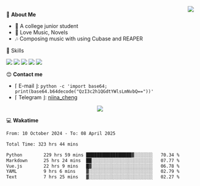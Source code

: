<a href="#">
    <img align="right" src="https://github-readme-stats-tau-lilac-25.vercel.app/api?username=irorange27&count_private=true&show_icons=true&theme=transparent" />
</a>

💭 **About Me**

- 🏫 A college junior student
- 🍕 Love Music, Novels
- 🎶 Composing music with using Cubase and REAPER


🚀 Skills

![](https://img.shields.io/badge/-python-3e74a2?style=for-the-badge&logo=Python&logoColor=fff
)
![](https://img.shields.io/badge/-javascript-f0db4f?style=for-the-badge&logo=JavaScript&logoColor=fff
)
![](https://img.shields.io/badge/-vue3-41b883?style=for-the-badge&logo=Vue.js&logoColor=fff
)
![](https://img.shields.io/badge/-docker-2496ed?style=for-the-badge&logo=Docker&logoColor=fff
)
![](https://img.shields.io/badge/-linux-000000?style=for-the-badge&logo=Linux&logoColor=fff&color=000
)

😊 **Contact me**

- ⌈ E-mail ⌋: `python -c 'import base64; print(base64.b64decode("QzI3c2h1QGdtYWlsLmNvbQ=="))'`
- ⌈ Telegram ⌋: [niina_cheng](https://t.me/niina_cheng)

</p>
    <p align="center">
    <img src="https://profile-counter.glitch.me/{irorange27}/count.svg" />
</p>

💻 **Wakatime**

<!--START_SECTION:waka-->

```txt
From: 10 October 2024 - To: 08 April 2025

Total Time: 323 hrs 44 mins

Python        229 hrs 59 mins █████████████████▓░░░░░░░   70.34 %
Markdown      25 hrs 24 mins  ██░░░░░░░░░░░░░░░░░░░░░░░   07.77 %
Vue.js        22 hrs 9 mins   █▓░░░░░░░░░░░░░░░░░░░░░░░   06.78 %
YAML          9 hrs 6 mins    ▓░░░░░░░░░░░░░░░░░░░░░░░░   02.79 %
Text          7 hrs 25 mins   ▓░░░░░░░░░░░░░░░░░░░░░░░░   02.27 %
```

<!--END_SECTION:waka-->
